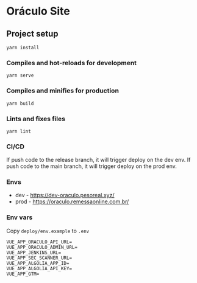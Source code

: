 # Oráculo Site

## Project setup

```
yarn install
```

### Compiles and hot-reloads for development

```
yarn serve
```

### Compiles and minifies for production

```
yarn build
```

### Lints and fixes files

```
yarn lint
```

### CI/CD

If push code to the release branch, it will trigger deploy on the dev env.
If push code to the main branch, it will trigger deploy on the prod env.

### Envs

* dev - https://dev-oraculo.pesoreal.xyz/
* prod - https://oraculo.remessaonline.com.br/

### Env vars

Copy `deploy/env.example` to `.env`

```
VUE_APP_ORACULO_API_URL=
VUE_APP_ORACULO_ADMIN_URL=
VUE_APP_JENKINS_URL=
VUE_APP_SEC_SCANNER_URL=
VUE_APP_ALGOLIA_APP_ID=
VUE_APP_ALGOLIA_API_KEY=
VUE_APP_GTM=
```
